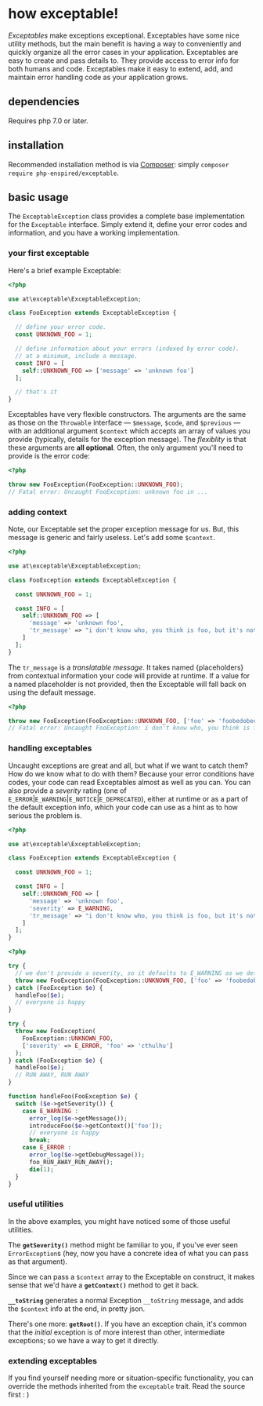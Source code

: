 how exceptable!
===============

_Exceptables_ make exceptions exceptional.  Exceptables have some nice utility methods, but the main benefit is having a way to conveniently and quickly organize all the error cases in your application.  Exceptables are easy to create and pass details to.  They provide access to error info for both humans and code.  Exceptables make it easy to extend, add, and maintain error handling code as your application grows.

dependencies
------------

Requires php 7.0 or later.

installation
------------

Recommended installation method is via [Composer](https://getcomposer.org/): simply `composer require php-enspired/exceptable`.

basic usage
-----------

The `ExceptableException` class provides a complete base implementation for the `Exceptable` interface.  Simply extend it, define your error codes and information, and you have a working implementation.

### your first exceptable

Here's a brief example Exceptable:
```php
<?php

use at\exceptable\ExceptableException;

class FooException extends ExceptableException {

  // define your error code.
  const UNKNOWN_FOO = 1;

  // define information about your errors (indexed by error code).
  // at a minimum, include a message.
  const INFO = [
    self::UNKNOWN_FOO => ['message' => 'unknown foo']
  ];

  // that's it
}
```

Exceptables have very flexible constructors.  The arguments are the same as those on the `Throwable` interface — `$message`, `$code`, and `$previous` — with an additional argument `$context` which accepts an array of values you provide (typically, details for the exception message).  The _flexiblity_ is that these arguments are **all optional**.  Often, the only argument you'll need to provide is the error code:

```php
<?php

throw new FooException(FooException::UNKNOWN_FOO);
// Fatal error: Uncaught FooException: unknown foo in ...
```

### adding context

Note, our Exceptable set the proper exception message for us.  But, this message is generic and fairly useless.  Let's add some `$context`.

```php
<?php

use at\exceptable\ExceptableException;

class FooException extends ExceptableException {

  const UNKNOWN_FOO = 1;

  const INFO = [
    self::UNKNOWN_FOO => [
      'message' => 'unknown foo',
      'tr_message' => "i don't know who, you think is foo, but it's not {foo}"
    ]
  ];
}
```

The `tr_message` is a _translatable message_.  It takes named {placeholders} from contextual information your code will provide at runtime.  If a value for a named placeholder is not provided, then the Exceptable will fall back on using the default message.

```php
<?php

throw new FooException(FooException::UNKNOWN_FOO, ['foo' => 'foobedobedoo']);
// Fatal error: Uncaught FooException: i don't know who, you think is foo, but it's not foobedobedoo in ...
```

### handling exceptables

Uncaught exceptions are great and all, but what if we want to catch them?  How do we know what to do with them?  Because your error conditions have codes, your code can read Exceptables almost as well as you can.  You can also provide a _severity_ rating (one of `E_ERROR`|`E_WARNING`|`E_NOTICE`|`E_DEPRECATED`), either at runtime or as a part of the default exception info, which your code can use as a hint as to how serious the problem is.

```php
<?php

use at\exceptable\ExceptableException;

class FooException extends ExceptableException {

  const UNKNOWN_FOO = 1;

  const INFO = [
    self::UNKNOWN_FOO => [
      'message' => 'unknown foo',
      'severity' => E_WARNING,
      'tr_message' => "i don't know who, you think is foo, but it's not {foo}"
    ]
  ];
}
```

```php
<?php

try {
  // we don't provide a severity, so it defaults to E_WARNING as we defined above
  throw new FooException(FooException::UNKNOWN_FOO, ['foo' => 'foobedobedoo']);
} catch (FooException $e) {
  handleFoo($e);
  // everyone is happy
}

try {
  throw new FooException(
    FooException::UNKNOWN_FOO,
    ['severity' => E_ERROR, 'foo' => 'cthulhu']
  );
} catch (FooException $e) {
  handleFoo($e);
  // RUN AWAY, RUN AWAY
}

function handleFoo(FooException $e) {
  switch ($e->getSeverity()) {
    case E_WARNING :
      error_log($e->getMessage());
      introduceFoo($e->getContext()['foo']);
      // everyone is happy
      break;
    case E_ERROR :
      error_log($e->getDebugMessage());
      foo_RUN_AWAY_RUN_AWAY();
      die(1);
  }
}
```

### useful utilities

In the above examples, you might have noticed some of those useful utilities.

The **`getSeverity()`** method might be familiar to you, if you've ever seen `ErrorException`s (hey, now you have a concrete idea of what you can pass as that argument).

Since we can pass a `$context` array to the Exceptable on construct, it makes sense that we'd have a **`getContext()`** method to get it back.

**`__toString`** generates a normal Exception `__toString` message, and adds the `$context` info at the end, in pretty json.

There's one more: **`getRoot()`**.  If you have an exception chain, it's common that the _initial_ exception is of more interest than other, intermediate exceptions; so we have a way to get it directly.

### extending exceptables

If you find yourself needing more or situation-specific functionality, you can override the methods inherited from the `exceptable` trait.  Read the source first  : )
